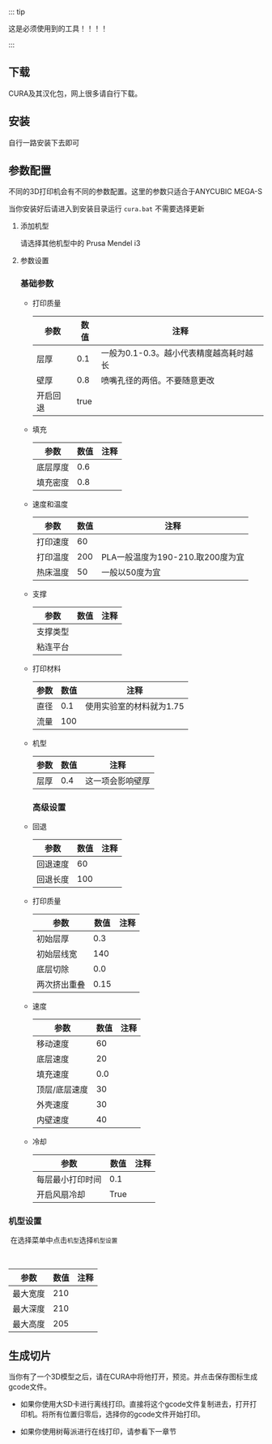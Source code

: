 ::: tip

这是必须使用到的工具！！！！

:::

## 下载

CURA及其汉化包，网上很多请自行下载。

## 安装

自行一路安装下去即可

## 参数配置

不同的3D打印机会有不同的参数配置。这里的参数只适合于ANYCUBIC MEGA-S

当你安装好后请进入到安装目录运行  `cura.bat`  不需要选择更新

1. 添加机型

   请选择其他机型中的 Prusa Mendel i3

2. 参数设置

   ### 基础参数

   - 打印质量

     | 参数     | 数值 | 注释                                    |
     | -------- | ---- | --------------------------------------- |
     | 层厚     | 0.1  | 一般为0.1-0.3。越小代表精度越高耗时越长 |
     | 壁厚     | 0.8  | 喷嘴孔径的两倍。不要随意更改            |
     | 开启回退 | true |                                         |

   - 填充

     | 参数     | 数值 | 注释 |
     | -------- | ---- | ---- |
     | 底层厚度 | 0.6  |      |
     | 填充密度 | 0.8  |      |

   - 速度和温度

     | 参数     | 数值 | 注释                             |
     | -------- | ---- | -------------------------------- |
     | 打印速度 | 60   |                                  |
     | 打印温度 | 200  | PLA一般温度为190-210.取200度为宜 |
     | 热床温度 | 50   | 一般以50度为宜                   |

   - 支撑

     | 参数     | 数值 | 注释 |
     | -------- | ---- | ---- |
     | 支撑类型 |      |      |
     | 粘连平台 |      |      |

   - 打印材料

     | 参数 | 数值 | 注释                     |
     | ---- | ---- | ------------------------ |
     | 直径 | 0.1  | 使用实验室的材料就为1.75 |
     | 流量 | 100  |                          |

   - 机型

     | 参数 | 数值 | 注释             |
     | ---- | ---- | ---------------- |
     | 层厚 | 0.4  | 这一项会影响壁厚 |

     

     ### 高级设置

   - 回退

     | 参数     | 数值 | 注释 |
     | -------- | ---- | ---- |
     | 回退速度 | 60   |      |
     | 回退长度 | 100  |      |

   - 打印质量

     | 参数         | 数值 | 注释 |
     | ------------ | ---- | ---- |
     | 初始层厚     | 0.3  |      |
     | 初始层线宽   | 140  |      |
     | 底层切除     | 0.0  |      |
     | 两次挤出重叠 | 0.15 |      |

   - 速度

     | 参数          | 数值 | 注释 |
     | ------------- | ---- | ---- |
     | 移动速度      | 60   |      |
     | 底层速度      | 20   |      |
     | 填充速度      | 0.0  |      |
     | 顶层/底层速度 | 30   |      |
     | 外壳速度      | 30   |      |
     | 内壁速度      | 40   |      |

   - 冷却

     | 参数             | 数值 | 注释 |
     | ---------------- | ---- | ---- |
     | 每层最小打印时间 | 0.1  |      |
     | 开启风扇冷却     | True |      |



### 	机型设置

​		在选择菜单中点击`机型`选择`机型设置`

​		  

| 参数     | 数值 | 注释 |
| -------- | ---- | ---- |
| 最大宽度 | 210  |      |
| 最大深度 | 210  |      |
| 最大高度 | 205  |      |



## 生成切片

当你有了一个3D模型之后，请在CURA中将他打开，预览。并点击保存图标生成gcode文件。

- 如果你使用大SD卡进行离线打印。直接将这个gcode文件复制进去，打开打印机。将所有位置归零后，选择你的gcode文件开始打印。

- 如果你使用树莓派进行在线打印，请参看下一章节